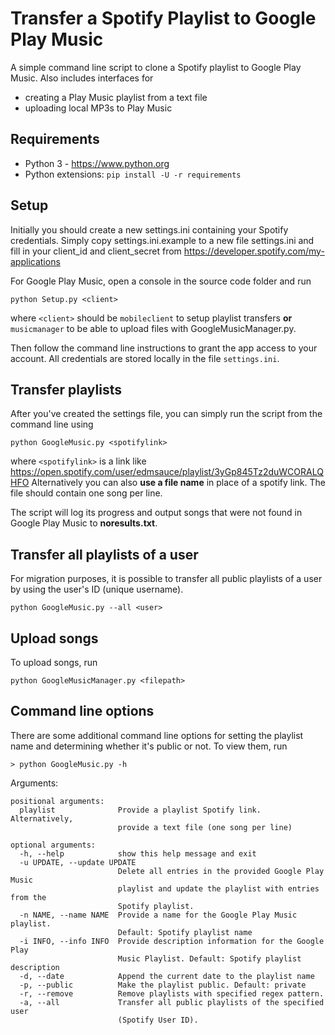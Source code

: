 # Transfer a Spotify Playlist to Google Play Music
A simple command line script to clone a Spotify playlist to Google Play Music. 
Also includes interfaces for 
- creating a Play Music playlist from a text file
- uploading local MP3s to Play Music

## Requirements

- Python 3 - https://www.python.org
- Python extensions: `pip install -U -r requirements`

## Setup

Initially you should create a new settings.ini containing your Spotify credentials. Simply copy settings.ini.example to a new file settings.ini and fill in your client_id and client_secret from https://developer.spotify.com/my-applications

For Google Play Music, open a console in the source code folder and run 

`python Setup.py <client>`

where `<client>` should be `mobileclient` to setup playlist transfers **or** `musicmanager` to be able to upload files with GoogleMusicManager.py.

Then follow the command line instructions to grant the app access to your account. All credentials are stored locally in the file `settings.ini`. 

## Transfer playlists

After you've created the settings file, you can simply run the script from the command line using

`python GoogleMusic.py <spotifylink>`

where `<spotifylink>` is a link like https://open.spotify.com/user/edmsauce/playlist/3yGp845Tz2duWCORALQHFO
Alternatively you can also **use a file name** in place of a spotify link. The file should contain one song per line.

The script will log its progress and output songs that were not found in Google Play Music to **noresults.txt**.

## Transfer all playlists of a user
For migration purposes, it is possible to transfer all public playlists of a user by using the user's ID (unique username). 

`python GoogleMusic.py --all <user>`

## Upload songs
To upload songs, run

`python GoogleMusicManager.py <filepath>`

## Command line options
There are some additional command line options for setting the playlist name and determining whether it's public or not. To view them, run

`> python GoogleMusic.py -h`

Arguments:
```
positional arguments:
  playlist              Provide a playlist Spotify link. Alternatively,
                        provide a text file (one song per line)

optional arguments:
  -h, --help            show this help message and exit
  -u UPDATE, --update UPDATE
                        Delete all entries in the provided Google Play Music
                        playlist and update the playlist with entries from the
                        Spotify playlist.
  -n NAME, --name NAME  Provide a name for the Google Play Music playlist.
                        Default: Spotify playlist name
  -i INFO, --info INFO  Provide description information for the Google Play
                        Music Playlist. Default: Spotify playlist description
  -d, --date            Append the current date to the playlist name
  -p, --public          Make the playlist public. Default: private
  -r, --remove          Remove playlists with specified regex pattern.
  -a, --all             Transfer all public playlists of the specified user
                        (Spotify User ID).
```
